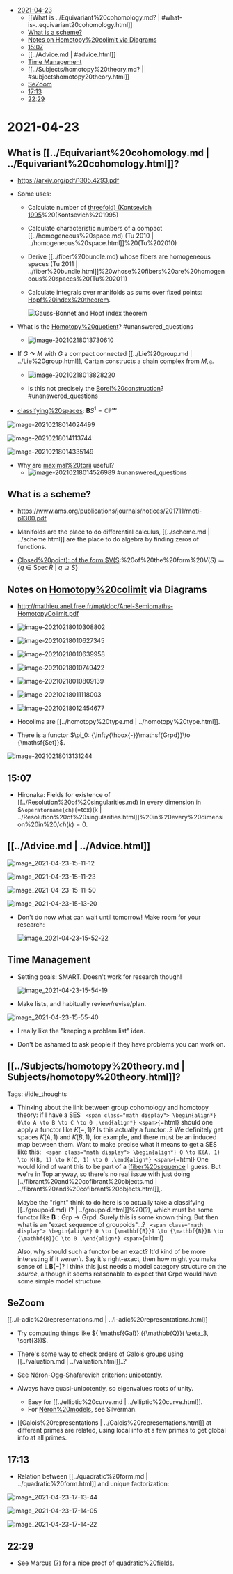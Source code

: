 -   [2021-04-23](#section)
    -   [[What is ../Equivariant%20cohomology.md? | #what-is-..equivariant20cohomology.html]]
    -   [What is a scheme?](#what-is-a-scheme)
    -   [Notes on Homotopy%20colimit via Diagrams](#notes-on-homotopy20colimit-via-diagrams)
    -   [15:07](#section-1)
    -   [[../Advice.md | #advice.html]]
    -   [Time Management](#time-management)
    -   [[../Subjects/homotopy%20theory.md? | #subjectshomotopy20theory.html]]
    -   [SeZoom](#sezoom)
    -   [17:13](#section-2)
    -   [22:29](#section-3)














# 2021-04-23

## What is [[../Equivariant%20cohomology.md | ../Equivariant%20cohomology.html]]?

-   <https://arxiv.org/pdf/1305.4293.pdf>

-   Some uses:

    -   Calculate number of [threefold) (Kontsevich 1995](threefold)%20(Kontsevich%201995)

    -   Calculate characteristic numbers of a compact [[../homogeneous%20space.md) (Tu 2010 | ../homogeneous%20space.html]]%20(Tu%202010)

    -   Derive [[../fiber%20bundle.md) whose fibers are homogeneous spaces (Tu 2011 | ../fiber%20bundle.html]]%20whose%20fibers%20are%20homogeneous%20spaces%20(Tu%202011)

    -   Calculate integrals over manifolds as sums over fixed points: [Hopf%20index%20theorem](Hopf%20index%20theorem).

        ![Gauss-Bonnet and Hopf index theorem](_attachments/image-20210218021511916.png)

-   What is the [Homotopy%20quotient](Homotopy%20quotient)? \#unanswered_questions

    -   ![image-20210218013730610](_attachments/image-20210218013730610.png "fig:")

-   If $G\curvearrowright M$ with $G$ a compact connected [[../Lie%20group.md | ../Lie%20group.html]], Cartan constructs a chain complex from $M, {\mathfrak{g}}$.

    -   ![image-20210218013828220](_attachments/image-20210218013828220.png)

    -   Is this not precisely the [Borel%20construction](Borel%20construction)? \#unanswered_questions

-   [classifying%20spaces](classifying%20spaces): ${\mathbf{B}}S^1 = {\mathbb{CP}}^{\infty}$

![image-20210218014024499](_attachments/image-20210218014024499.png)

![image-20210218014113744](_attachments/image-20210218014113744.png)

![image-20210218014335149](_attachments/image-20210218014335149.png)

-   Why are [maximal%20torii](maximal%20torii) useful?
    -   ![image-20210218014526989](_attachments/image-20210218014526989.png) \#unanswered_questions

## What is a scheme?

-   <https://www.ams.org/publications/journals/notices/201711/rnoti-p1300.pdf>

-   Manifolds are the place to do differential calculus, [[../scheme.md | ../scheme.html]] are the place to do algebra by finding zeros of functions.

-   [Closed%20point): of the form \$V(S](Closed%20point):%20of%20the%20form%20$V(S) \coloneqq\left\{{ q\in \operatorname{Spec}R {~\mathrel{\Big|}~}q\supseteq S}\right\}$

## Notes on [Homotopy%20colimit](Homotopy%20colimit) via Diagrams

-   <http://mathieu.anel.free.fr/mat/doc/Anel-Semiomaths-HomotopyColimit.pdf>

-   ![image-20210218010308802](_attachments/image-20210218010308802.png)

-   ![image-20210218010627345](_attachments/image-20210218010627345.png)

-   ![image-20210218010639958](_attachments/image-20210218010639958.png)

-   ![image-20210218010749422](_attachments/image-20210218010749422.png)

-   ![image-20210218010809139](_attachments/image-20210218010809139.png)

-   ![image-20210218011118003](_attachments/image-20210218011118003.png)

-   ![image-20210218012454677](_attachments/image-20210218012454677.png)

-   Hocolims are [[../homotopy%20type.md | ../homotopy%20type.html]].

-   There is a functor $\pi_0: {\infty{\hbox{-}}\mathsf{Grpd}}\to {\mathsf{Set}}$.

![image-20210218013131244](_attachments/image-20210218013131244.png)

## 15:07

-   Hironaka: Fields for existence of [[../Resolution%20of%20singularities.md) in every dimension in \$`\operatorname{ch}`{=tex}(k | ../Resolution%20of%20singularities.html]]%20in%20every%20dimension%20in%20$/ch(k) = 0$.

## [[../Advice.md | ../Advice.html]]

![image_2021-04-23-15-11-12](_attachments/image_2021-04-23-15-11-12.png)

![image_2021-04-23-15-11-23](_attachments/image_2021-04-23-15-11-23.png)

![image_2021-04-23-15-11-50](_attachments/image_2021-04-23-15-11-50.png)

![image_2021-04-23-15-13-20](_attachments/image_2021-04-23-15-13-20.png)

-   Don't do now what can wait until tomorrow! Make room for your research:

    ![image_2021-04-23-15-52-22](_attachments/image_2021-04-23-15-52-22.png)

## Time Management

-   Setting goals: SMART. Doesn't work for research though!

    ![image_2021-04-23-15-54-19](_attachments/image_2021-04-23-15-54-19.png)

-   Make lists, and habitually review/revise/plan.

![image_2021-04-23-15-55-40](_attachments/image_2021-04-23-15-55-40.png)

-   I really like the "keeping a problem list" idea.

-   Don't be ashamed to ask people if they have problems you can work on.

## [[../Subjects/homotopy%20theory.md | Subjects/homotopy%20theory.html]]?

Tags: \#idle_thoughts

-   Thinking about the link between group cohomology and homotopy theory: if I have a SES `
    <span class="math display">
    \begin{align*}
    0\to A \to B \to C \to 0
    ,\end{align*}
    <span>`{=html} should one apply a functor like $K({-}, 1)$? Is this actually a functor...? We definitely get spaces $K(A, 1)$ and $K(B, 1)$, for example, and there must be an induced map between them. Want to make precise what it means to get a SES like this: `
    <span class="math display">
    \begin{align*}
    0 \to K(A, 1) \to K(B, 1) \to K(C, 1) \to 0
    .\end{align*}
    <span>`{=html} One would kind of want this to be part of a [[fiber%20sequence](fiber%20sequence) I guess. But we're in ${\mathsf{Top}}$ anyway, so there's no real issue with just doing [../fibrant%20and%20cofibrant%20objects.md | ../fibrant%20and%20cofibrant%20objects.html]],.

    Maybe the "right" think to do here is to actually take a classifying [[../groupoid.md) (? | ../groupoid.html]]%20(?), which must be some functor like ${\mathbf{B}}: {\mathsf{Grp}}\to {\mathsf{Grpd}}$. Surely this is some known thing. But then what is an "exact sequence of groupoids"...? `
    <span class="math display">
    \begin{align*}
    0 \to {\mathbf{B}}A \to {\mathbf{B}}B \to {\mathbf{B}}C \to 0
    .\end{align*}
    <span>`{=html}

    Also, why should such a functor be an exact? It'd kind of be more interesting if it *weren't*. Say it's right-exact, then how might you make sense of $\mathop{\mathrm{{\mathbb{L} }}}{\mathbf{B}}({-})$? I think this just needs a model category structure on the *source*, although it seems reasonable to expect that ${\mathsf{Grpd}}$ would have some simple model structure.

## SeZoom

[[../l-adic%20representations.md | ../l-adic%20representations.html]]

-   Try computing things like ${ \mathsf{Gal}} ({\mathbb{Q}}( \zeta_3, \sqrt{3})$.

-   There's some way to check orders of Galois groups using [[../valuation.md | ../valuation.html]]..?

-   See Néron-Ogg-Shafarevich criterion: [unipotently](unipotently).

-   Always have quasi-unipotently, so eigenvalues roots of unity.

    -   Easy for [[../elliptic%20curve.md | ../elliptic%20curve.html]].
    -   For [Néron%20models](Néron%20models), see Silverman.

-   [[Galois%20representations | ../Galois%20representations.html]] at different primes are related, using local info at a few primes to get global info at all primes.

## 17:13

-   Relation between [[../quadratic%20form.md | ../quadratic%20form.html]] and unique factorization:

![image_2021-04-23-17-13-44](_attachments/image_2021-04-23-17-13-44.png)

![image_2021-04-23-17-14-05](_attachments/image_2021-04-23-17-14-05.png)

![image_2021-04-23-17-14-22](_attachments/image_2021-04-23-17-14-22.png)

## 22:29

-   See Marcus (?) for a nice proof of [quadratic%20fields](quadratic%20fields).
